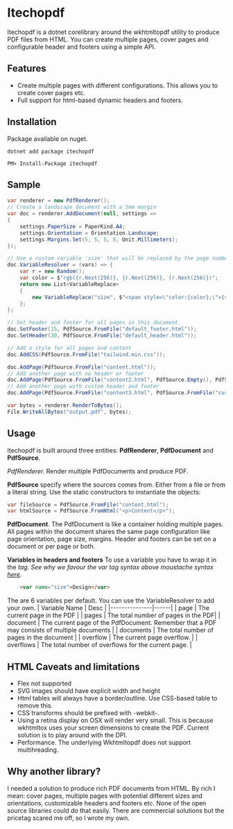 # Itechopdf 
Itechopdf  is a dotnet corelibrary around the wkhtmltopdf utility to produce PDF files from HTML. You can create multiple pages, cover pages and configurable header and footers using a simple API.

## Features
 * Create multiple pages with different configurations. This allows you to create cover pages etc.
 * Full support for html-based dynamic headers and footers.

## Installation
Package available on nuget.
```
dotnet add package itechopdf 
```
```
PM> Install-Package itechopdf 
```
## Sample

```csharp
var renderer = new PdfRenderer();
// Create a landscape document with a 5mm margin
var doc = renderer.AddDocument(null, settings => 
{
    settings.PaperSize = PaperKind.A4;
    settings.Orientation = Orientation.Landscape;
    settings.Margins.Set(5, 5, 5, 5, Unit.Millimeters);
});

// Use a custom variable 'size' that will be replaced by the page number with a random color
doc.VariableResolver = (vars) => {
    var r = new Random();
    var color = $"rgb({r.Next(256)}, {r.Next(256)}, {r.Next(256)})";
    return new List<VariableReplace> 
    { 
        new VariableReplace("size", $"<span style=\"color:{color};\">{vars.Page}</span>")
    };
};

// Set header and footer for all pages in this document. 
doc.SetFooter(15, PdfSource.FromFile("default_footer.html"));
doc.SetHeader(30, PdfSource.FromFile("default_header.html"));

// Add a style for all pages and content
doc.AddCSS(PdfSource.FromFile("tailwind.min.css"));

doc.AddPage(PdfSource.FromFile("content.html"));
// Add another page with no header or footer
doc.AddPage(PdfSource.FromFile("content2.html", PdfSource.Empty(), PdfSource.Empty()));
// Add another page with custom header and footer
doc.AddPage(PdfSource.FromFile("content3.html", PdfSource.FromFile("custom_header.html"), PdfSource.FromFile("custom_footer.html)));

var bytes = renderer.RenderToBytes();
File.WriteAllBytes("output.pdf", bytes);
```

## Usage
Itechopdf is built around three entities: **PdfRenderer**, **PdfDocument** and **PdfSource**.

**PdfRenderer*.* Render multiple PdfDocuments and produce PDF.

**PdfSource** specify where the sources comes from. Either from a file or from a literal string. Use the static constructors to instantiate the objects:
```csharp
var fileSource = PdfSource.FromFile("content.html");
var htmlSource = PdfSource.FromHtml("<p>Content</p>");
```
**PdfDocument**. The PdfDocument is like a container holding multiple pages. All pages within the document shares the same page configuration like page orientation, page size, margins. Header and footers can be set on a document or per page or both.

**Variables in headers and footers**
To use a variable you have to wrap it in the <var> tag. See why we favour the var tag syntax above moustache syntax [here](https://github.com/itechodev/itechopdf/issues/11).
    
```html
    <var name="size">Design</var>
```
The are 6 variables per default. You can use the VariableResolver to add your own.
| Variable Name | Desc |
|---------------|------|
| page | The current page in the PDF |
| pages | The total number of pages in the PDF|
| document | The current page of the PdfDocument. Remember that a PDF may consists of multiple documents |
| documents | The total number of pages in the document |
| overflow | The current page overflow.  |
| overflows | The total number of overflows for the current page. |

## HTML Caveats and limitations
* Flex not supported
* SVG images should have explicit width and height
* Html tables will always have a border/outline. Use CSS-based table to remove this.
* CSS transforms should be prefixed with -webkit-.
* Using a retina display on OSX will render very small. This is because wkhtmltox uses your screen dimensions to create the PDF. Current solution is to play around with the DPI.
* Performance. The underlying Wkhtmltopdf does not support multihreading. 

## Why another library?
I needed a solution to produce rich PDF documents from HTML. By rich I mean: cover pages, multiple pages with potential different sizes and orientations, customizable headers and footers etc. None of the open source libraries could do that easily. There are commercial solutions but the pricetag scared me off, so I wrote my own. 


